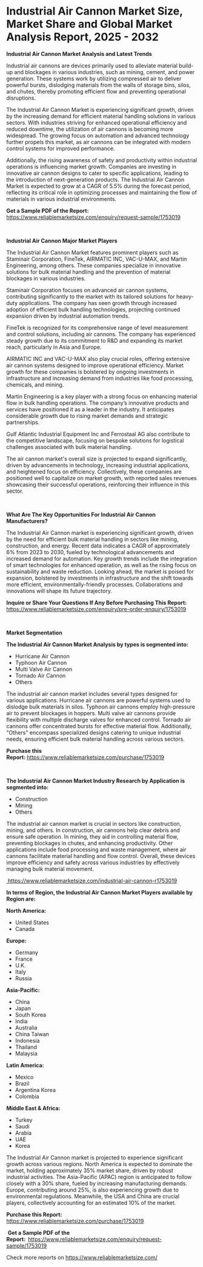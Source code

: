 <p><h1>Industrial Air Cannon Market Size, Market Share and Global Market Analysis Report, 2025 - 2032</h1></p><p><strong>Industrial Air Cannon Market Analysis and Latest Trends</strong></p>
<p><p>Industrial air cannons are devices primarily used to alleviate material build-up and blockages in various industries, such as mining, cement, and power generation. These systems work by utilizing compressed air to deliver powerful bursts, dislodging materials from the walls of storage bins, silos, and chutes, thereby promoting efficient flow and preventing operational disruptions.</p><p>The Industrial Air Cannon Market is experiencing significant growth, driven by the increasing demand for efficient material handling solutions in various sectors. With industries striving for enhanced operational efficiency and reduced downtime, the utilization of air cannons is becoming more widespread. The growing focus on automation and advanced technology further propels this market, as air cannons can be integrated with modern control systems for improved performance.</p><p>Additionally, the rising awareness of safety and productivity within industrial operations is influencing market growth. Companies are investing in innovative air cannon designs to cater to specific applications, leading to the introduction of next-generation products. The Industrial Air Cannon Market is expected to grow at a CAGR of 5.5% during the forecast period, reflecting its critical role in optimizing processes and maintaining the flow of materials in various industrial environments.</p></p>
<p><strong>Get a Sample PDF of the Report:&nbsp;</strong> <a href="https://www.reliablemarketsize.com/enquiry/request-sample/1753019?utm_campaign=2482&utm_medium=2&utm_source=Github&utm_content=ia&utm_term=10042025&utm_id=industrial-air-cannon">https://www.reliablemarketsize.com/enquiry/request-sample/1753019</a></p>
<p>&nbsp;</p>
<p><strong>Industrial Air Cannon Major Market Players</strong></p>
<p><p>The Industrial Air Cannon Market features prominent players such as Staminair Corporation, FineTek, AIRMATIC INC, VAC-U-MAX, and Martin Engineering, among others. These companies specialize in innovative solutions for bulk material handling and the prevention of material blockages in various industries.</p><p>Staminair Corporation focuses on advanced air cannon systems, contributing significantly to the market with its tailored solutions for heavy-duty applications. The company has seen growth through increased adoption of efficient bulk handling technologies, projecting continued expansion driven by industrial automation trends.</p><p>FineTek is recognized for its comprehensive range of level measurement and control solutions, including air cannons. The company has experienced steady growth due to its commitment to R&D and expanding its market reach, particularly in Asia and Europe.</p><p>AIRMATIC INC and VAC-U-MAX also play crucial roles, offering extensive air cannon systems designed to improve operational efficiency. Market growth for these companies is bolstered by ongoing investments in infrastructure and increasing demand from industries like food processing, chemicals, and mining.</p><p>Martin Engineering is a key player with a strong focus on enhancing material flow in bulk handling operations. The company’s innovative products and services have positioned it as a leader in the industry. It anticipates considerable growth due to rising market demands and strategic partnerships.</p><p>Gulf Atlantic Industrial Equipment Inc and Ferrostaal AG also contribute to the competitive landscape, focusing on bespoke solutions for logistical challenges associated with bulk material handling.</p><p>The air cannon market's overall size is projected to expand significantly, driven by advancements in technology, increasing industrial applications, and heightened focus on efficiency. Collectively, these companies are positioned well to capitalize on market growth, with reported sales revenues showcasing their successful operations, reinforcing their influence in this sector.</p></p>
<p>&nbsp;</p>
<p><strong>What Are The Key Opportunities For Industrial Air Cannon Manufacturers?</strong></p>
<p><p>The Industrial Air Cannon market is experiencing significant growth, driven by the need for efficient bulk material handling in sectors like mining, construction, and energy. Recent data indicates a CAGR of approximately 6% from 2023 to 2030, fueled by technological advancements and increased demand for automation. Key growth trends include the integration of smart technologies for enhanced operation, as well as the rising focus on sustainability and waste reduction. Looking ahead, the market is poised for expansion, bolstered by investments in infrastructure and the shift towards more efficient, environmentally-friendly processes. Collaborations and innovations will shape its future trajectory.</p></p>
<p><strong>Inquire or Share Your Questions If Any Before Purchasing This Report:</strong> <a href="https://www.reliablemarketsize.com/enquiry/pre-order-enquiry/1753019?utm_campaign=2482&utm_medium=2&utm_source=Github&utm_content=ia&utm_term=10042025&utm_id=industrial-air-cannon">https://www.reliablemarketsize.com/enquiry/pre-order-enquiry/1753019</a></p>
<p>&nbsp;</p>
<p><strong>Market Segmentation</strong></p>
<p><strong>The Industrial Air Cannon Market Analysis by types is segmented into:</strong></p>
<p><ul><li>Hurricane Air Cannon</li><li>Typhoon Air Cannon</li><li>Multi Valve Air Cannon</li><li>Tornado Air Cannon</li><li>Others</li></ul></p>
<p><p>The industrial air cannon market includes several types designed for various applications. Hurricane air cannons are powerful systems used to dislodge bulk materials in silos. Typhoon air cannons employ high-pressure air to prevent blockages in hoppers. Multi valve air cannons provide flexibility with multiple discharge valves for enhanced control. Tornado air cannons offer concentrated bursts for effective material flow. Additionally, "Others" encompass specialized designs catering to unique industrial needs, ensuring efficient bulk material handling across various sectors.</p></p>
<p><strong>Purchase this Report:&nbsp;</strong><a href="https://www.reliablemarketsize.com/purchase/1753019?utm_campaign=2482&utm_medium=2&utm_source=Github&utm_content=ia&utm_term=10042025&utm_id=industrial-air-cannon">https://www.reliablemarketsize.com/purchase/1753019</a></p>
<p>&nbsp;</p>
<p><strong>The Industrial Air Cannon Market Industry Research by Application is segmented into:</strong></p>
<p><ul><li>Construction</li><li>Mining</li><li>Others</li></ul></p>
<p><p>The industrial air cannon market is crucial in sectors like construction, mining, and others. In construction, air cannons help clear debris and ensure safe operation. In mining, they aid in controlling material flow, preventing blockages in chutes, and enhancing productivity. Other applications include food processing and waste management, where air cannons facilitate material handling and flow control. Overall, these devices improve efficiency and safety across various industries by effectively managing bulk material movement.</p></p>
<p><a href="https://www.reliablemarketsize.com/industrial-air-cannon-r1753019?utm_campaign=2482&utm_medium=2&utm_source=Github&utm_content=ia&utm_term=10042025&utm_id=industrial-air-cannon">&nbsp;https://www.reliablemarketsize.com/industrial-air-cannon-r1753019</a></p>
<p><strong>In terms of Region, the Industrial Air Cannon Market Players available by Region are:</strong></p>
<p>
    <p> <strong> North America: </strong>
        <ul>
            <li>United States</li>
            <li>Canada</li>
        </ul>
        </p> 
    <p> <strong> Europe: </strong>
        <ul>
            <li>Germany</li>
            <li>France</li>
            <li>U.K.</li>
            <li>Italy</li>
            <li>Russia</li>
        </ul>
        </p> 
    <p> <strong> Asia-Pacific: </strong>
        <ul>
            <li>China</li>
            <li>Japan</li>
            <li>South Korea</li>
            <li>India</li>
            <li>Australia</li>
            <li>China Taiwan</li>
            <li>Indonesia</li>
            <li>Thailand</li>
            <li>Malaysia</li>
        </ul>
        </p> 
    <p> <strong> Latin America: </strong>
        <ul>
            <li>Mexico</li>
            <li>Brazil</li>
            <li>Argentina Korea</li>
            <li>Colombia</li>
        </ul>
        </p> 
    <p> <strong> Middle East & Africa: </strong>
        <ul>
            <li>Turkey</li>
            <li>Saudi</li>
            <li>Arabia</li>
            <li>UAE</li>
            <li>Korea</li>
        </ul>
    </p>
    </p>
<p><p>The Industrial Air Cannon market is projected to experience significant growth across various regions. North America is expected to dominate the market, holding approximately 35% market share, driven by robust industrial activities. The Asia-Pacific (APAC) region is anticipated to follow closely with a 30% share, fueled by increasing manufacturing demands. Europe, contributing around 25%, is also experiencing growth due to environmental regulations. Meanwhile, the USA and China are crucial players, collectively accounting for an estimated 10% of the market.</p></p>
<p><strong>Purchase this Report: </strong><a href="https://www.reliablemarketsize.com/purchase/1753019?utm_campaign=2482&utm_medium=2&utm_source=Github&utm_content=ia&utm_term=10042025&utm_id=industrial-air-cannon">https://www.reliablemarketsize.com/purchase/1753019</a></p>
<p>&nbsp;<strong>Get a Sample PDF of the Report:&nbsp;&nbsp;</strong><a href="https://www.reliablemarketsize.com/enquiry/request-sample/1753019?utm_campaign=2482&utm_medium=2&utm_source=Github&utm_content=ia&utm_term=10042025&utm_id=industrial-air-cannon">https://www.reliablemarketsize.com/enquiry/request-sample/1753019</a></p>
<p><strong></strong></p>
<p>Check more reports on <a href="https://www.reliablemarketsize.com/?utm_campaign=2482&utm_medium=2&utm_source=Github&utm_content=ia&utm_term=10042025&utm_id=industrial-air-cannon">https://www.reliablemarketsize.com/</a></p>